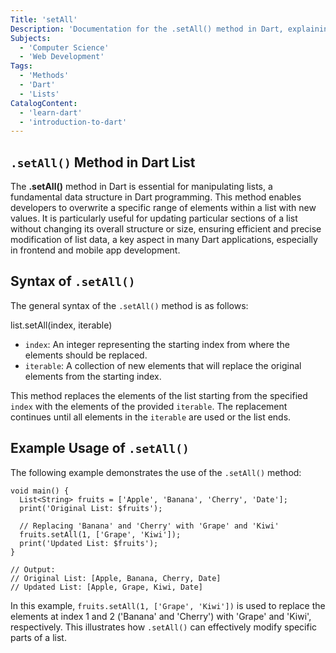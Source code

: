 ```yaml
---
Title: 'setAll' 
Description: 'Documentation for the .setAll() method in Dart, explaining its syntax, usage, and providing an example.' 
Subjects: 
  - 'Computer Science'
  - 'Web Development'
Tags: 
  - 'Methods'
  - 'Dart'
  - 'Lists'
CatalogContent: 
  - 'learn-dart'
  - 'introduction-to-dart'
---
```


## `.setAll()` Method in Dart List

The **.setAll()** method in Dart is essential for manipulating lists, a fundamental data structure in Dart programming. This method enables developers to overwrite a specific range of elements within a list with new values. It is particularly useful for updating particular sections of a list without changing its overall structure or size, ensuring efficient and precise modification of list data, a key aspect in many Dart applications, especially in frontend and mobile app development.

## Syntax of `.setAll()`

The general syntax of the `.setAll()` method is as follows:

list.setAll(index, iterable)

- `index`: An integer representing the starting index from where the elements should be replaced.
- `iterable`: A collection of new elements that will replace the original elements from the starting index.

This method replaces the elements of the list starting from the specified `index` with the elements of the provided `iterable`. The replacement continues until all elements in the `iterable` are used or the list ends.

## Example Usage of `.setAll()`

The following example demonstrates the use of the `.setAll()` method:

```
void main() {
  List<String> fruits = ['Apple', 'Banana', 'Cherry', 'Date'];
  print('Original List: $fruits');

  // Replacing 'Banana' and 'Cherry' with 'Grape' and 'Kiwi'
  fruits.setAll(1, ['Grape', 'Kiwi']);
  print('Updated List: $fruits');
}

// Output:
// Original List: [Apple, Banana, Cherry, Date]
// Updated List: [Apple, Grape, Kiwi, Date]
```

In this example, `fruits.setAll(1, ['Grape', 'Kiwi'])` is used to replace the elements at index 1 and 2 ('Banana' and 'Cherry') with 'Grape' and 'Kiwi', respectively. This illustrates how `.setAll()` can effectively modify specific parts of a list.
